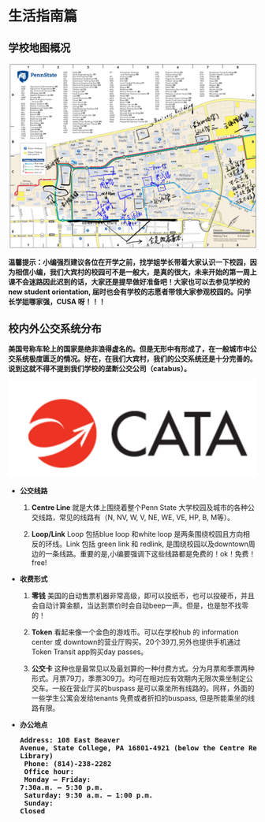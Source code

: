 # 生活指南篇

## 学校地图概况

![](.gitbook/assets/campus-map.png)

**温馨提示：小编强烈建议各位在开学之前，找学姐学长带着大家认识一下校园，因为相信小编，我们大宾村的校园可不是一般大，是真的很大，未来开始的第一周上课不会迷路因此迟到的话，大家还是提早做好准备吧！大家也可以去参见学校的new student orientation, 届时也会有学校的志愿者带领大家参观校园的。问学长学姐哪家强，CUSA 呀！！！**


## 校内外公交系统分布

**美国号称车轮上的国家是绝非浪得虚名的。但是无形中有形成了，在一般城市中公交系统极度匮乏的情况。好在，在我们大宾村，我们的公交系统还是十分完善的。说到这就不得不提到我们学校的垄断公交公司（catabus）。**

![](.gitbook/assets/catabus-logo.png)


* **公交线路**

  1.  **Centre Line**
      就是大体上围绕着整个Penn State 大学校园及城市的各种公交线路，常见的线路有（N, NV, W, V, NE, WE, VE, HP, B, M等）。
      
  2.  **Loop/Link**
      Loop 包括blue loop 和white loop 是两条围绕校园且方向相反的环线。Link 包括 green link 和 redlink, 是围绕校园以及downtown周边的一条线路。重要的是,小编要强调下这些线路都是免费的！ok！免费！free!
      
      
* **收费形式**

  1.  **零钱**
      美国的自动售票机器非常高级，即可以投纸币，也可以投硬币，并且会自动计算金额，当达到票价时会自动beep一声。但是，也是恕不找零的！
      
  2.  **Token**
      看起来像一个金色的游戏币。可以在学校hub 的 information center 或 downtown的营业厅购买。20个39刀,另外也提供手机通过Token Transit app购买day passes。
  3.  **公交卡**
      这种也是最常见以及最划算的一种付费方式。分为月票和季票两种形式。月票79刀，季票309刀。均可在相对应有效期内无限次乘坐制定公交车。一般在营业厅买的buspass 是可以乘坐所有线路的。同样，外面的一些学生公寓会发给tenants 免费或者折扣的buspass, 但是所能乘坐的线路有限。
      

* **办公地点**
**<pre>Address: 
108 East Beaver Avenue, State College, PA 16801-4921
(below the Centre Region Schlow Library)<br>
Phone: (814)-238-2282<br>
Office hour:<br>
Monday – Friday: 7:30a.m. – 5:30 p.m.<br>
Saturday: 9:30 a.m. – 1:00 p.m.<br>
Sunday: Closed<pre/>**

